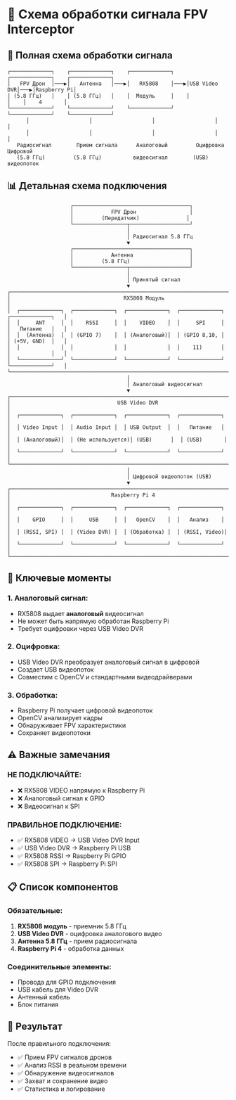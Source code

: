 # 📡 Схема обработки сигнала FPV Interceptor

## 🔄 Полная схема обработки сигнала

```
┌─────────────┐    ┌─────────────┐    ┌─────────────┐    ┌─────────────┐    ┌─────────────┐
│   FPV Дрон  │───▶│   Антенна   │───▶│   RX5808    │───▶│USB Video DVR│───▶│Raspberry Pi│
│ (5.8 ГГц)   │    │ (5.8 ГГц)   │    │  Модуль     │    │             │    │    4       │
└─────────────┘    └─────────────┘    └─────────────┘    └─────────────┘    └─────────────┘
      │                   │                   │                   │                   │
      │                   │                   │                   │                   │
   Радиосигнал        Прием сигнала      Аналоговый         Оцифровка         Цифровой
   (5.8 ГГц)         (5.8 ГГц)          видеосигнал        (USB)             видеопоток
```

## 📊 Детальная схема подключения

```
                    ┌─────────────────────────────────────┐
                    │            FPV Дрон                 │
                    │         (Передатчик)               │
                    └─────────────────┬───────────────────┘
                                      │
                                      │ Радиосигнал 5.8 ГГц
                                      ▼
                    ┌─────────────────────────────────────┐
                    │            Антенна                  │
                    │         (5.8 ГГц)                   │
                    └─────────────────┬───────────────────┘
                                      │
                                      │ Принятый сигнал
                                      ▼
┌─────────────────────────────────────────────────────────────────────────────────────────┐
│                                    RX5808 Модуль                                        │
│  ┌─────────────┐  ┌─────────────┐  ┌─────────────┐  ┌─────────────┐  ┌─────────────┐   │
│  │     ANT     │  │    RSSI     │  │    VIDEO    │  │     SPI     │  │   Питание   │   │
│  │  (Антенна)  │  │ (GPIO 7)    │  │ (Аналоговый)│  │ (GPIO 8,10, │  │ (+5V, GND)  │   │
│  │             │  │             │  │             │  │    11)      │  │             │   │
│  └─────────────┘  └─────────────┘  └─────────────┘  └─────────────┘  └─────────────┘   │
└─────────────────────────────────────────────────────────────────────────────────────────┘
                                      │
                                      │ Аналоговый видеосигнал
                                      ▼
┌─────────────────────────────────────────────────────────────────────────────────────────┐
│                                  USB Video DVR                                          │
│  ┌─────────────┐  ┌─────────────┐  ┌─────────────┐  ┌─────────────┐                   │
│  │ Video Input │  │ Audio Input │  │ USB Output  │  │   Питание   │                   │
│  │ (Аналоговый)│  │ (Не используется)│ (USB)      │  │ (USB)       │                   │
│  └─────────────┘  └─────────────┘  └─────────────┘  └─────────────┘                   │
└─────────────────────────────────────────────────────────────────────────────────────────┘
                                      │
                                      │ Цифровой видеопоток (USB)
                                      ▼
┌─────────────────────────────────────────────────────────────────────────────────────────┐
│                                Raspberry Pi 4                                          │
│  ┌─────────────┐  ┌─────────────┐  ┌─────────────┐  ┌─────────────┐                   │
│  │    GPIO     │  │     USB     │  │   OpenCV    │  │   Анализ    │                   │
│  │ (RSSI, SPI) │  │ (Video DVR) │  │ (Обработка) │  │ (RSSI, Video)│                   │
│  └─────────────┘  └─────────────┘  └─────────────┘  └─────────────┘                   │
└─────────────────────────────────────────────────────────────────────────────────────────┘
```

## 🔧 Ключевые моменты

### **1. Аналоговый сигнал:**
- RX5808 выдает **аналоговый** видеосигнал
- Не может быть напрямую обработан Raspberry Pi
- Требует оцифровки через USB Video DVR

### **2. Оцифровка:**
- USB Video DVR преобразует аналоговый сигнал в цифровой
- Создает USB видеопоток
- Совместим с OpenCV и стандартными видеодрайверами

### **3. Обработка:**
- Raspberry Pi получает цифровой видеопоток
- OpenCV анализирует кадры
- Обнаруживает FPV характеристики
- Сохраняет видеопотоки

## ⚠️ Важные замечания

### **НЕ ПОДКЛЮЧАЙТЕ:**
- ❌ RX5808 VIDEO напрямую к Raspberry Pi
- ❌ Аналоговый сигнал к GPIO
- ❌ Видеосигнал к SPI

### **ПРАВИЛЬНОЕ ПОДКЛЮЧЕНИЕ:**
- ✅ RX5808 VIDEO → USB Video DVR Input
- ✅ USB Video DVR → Raspberry Pi USB
- ✅ RX5808 RSSI → Raspberry Pi GPIO
- ✅ RX5808 SPI → Raspberry Pi SPI

## 📋 Список компонентов

### **Обязательные:**
1. **RX5808 модуль** - приемник 5.8 ГГц
2. **USB Video DVR** - оцифровка аналогового видео
3. **Антенна 5.8 ГГц** - прием радиосигнала
4. **Raspberry Pi 4** - обработка данных

### **Соединительные элементы:**
- Провода для GPIO подключения
- USB кабель для Video DVR
- Антенный кабель
- Блок питания

## 🎯 Результат

После правильного подключения:
- ✅ Прием FPV сигналов дронов
- ✅ Анализ RSSI в реальном времени
- ✅ Обнаружение видеосигналов
- ✅ Захват и сохранение видео
- ✅ Статистика и логирование
